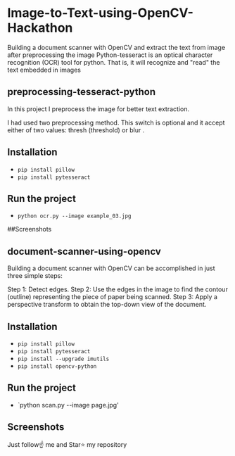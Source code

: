 # Image-to-Text-using-OpenCV-Hackathon
 Building a document scanner with OpenCV and extract the text from image after preprocessing the image
 Python-tesseract is an optical character recognition (OCR) tool for python. That is, it will recognize and "read" the text embedded in images
## preprocessing-tesseract-python
In this project I preprocess the image for better text extraction.

I had used two preprocessing method. This switch is optional and it accept either of two values: thresh  (threshold) or blur .

## Installation
- `pip install pillow`
- `pip install pytesseract`

## Run the project
- `python ocr.py --image example_03.jpg`

##Screenshots


## document-scanner-using-opencv
Building a document scanner with OpenCV can be accomplished in just three simple steps:

Step 1: Detect edges.
Step 2: Use the edges in the image to find the contour (outline) representing the piece of paper being scanned.
Step 3: Apply a perspective transform to obtain the top-down view of the document.

## Installation
- `pip install pillow`
- `pip install pytesseract`
- `pip install --upgrade imutils`
- `pip install opencv-python`

## Run the project
- `python scan.py --image page.jpg'

## Screenshots


Just follow☝️ me and Star⭐ my repository


